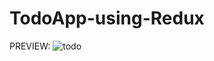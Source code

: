 # TodoApp-using-Redux

PREVIEW:
![todo](https://user-images.githubusercontent.com/59365805/103455763-8240ce00-4d11-11eb-9a29-60dbe0ea27bd.png)
